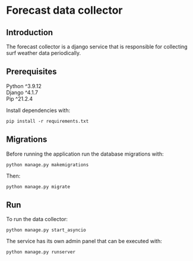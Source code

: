 # Forecast data collector
## Introduction
The forecast collector is a django service that is responsible for collecting surf weather data periodically.

## Prerequisites
Python ^3.9.12 <br />
Django ^4.1.7 <br />
Pip ^21.2.4 <br />

Install dependencies with:

```
pip install -r requirements.txt
```
## Migrations
Before running the application run the database migrations with:

```
python manage.py makemigrations
```
Then:

```
python manage.py migrate
```
## Run

To run the data collector:

```
python manage.py start_asyncio
```

The service has its own admin panel that can be executed with:

```
python manage.py runserver 
```
